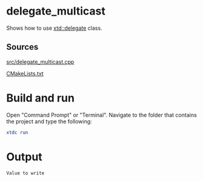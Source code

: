 # delegate_multicast

Shows how to use [xtd::delegate](../../../../src/xtd.core/include/xtd/delegate.h) class.

## Sources

[src/delegate_multicast.cpp](src/delegate_multicast.cpp)

[CMakeLists.txt](CMakeLists.txt)

# Build and run

Open "Command Prompt" or "Terminal". Navigate to the folder that contains the project and type the following:

```cmake
xtdc run
```

# Output

```
Value to write
```
